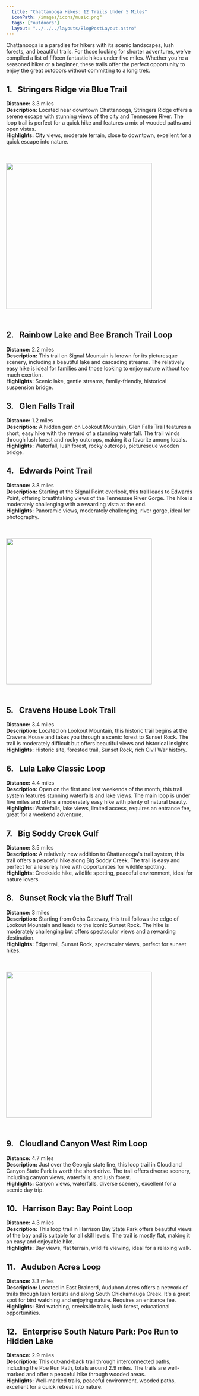 ```yaml
---
  title: "Chattanooga Hikes: 12 Trails Under 5 Miles"
  iconPath: /images/icons/music.png"
  tags: ["outdoors"]
  layout: "../../../layouts/BlogPostLayout.astro"
---
```


<style>
  @media (min-width: 768px) {
    .responsive-box {
      width: 28em !important;
      height: 28em !important;
    }
  }
</style>

<div>
  <div>
    Chattanooga is a paradise for hikers with its scenic landscapes, lush forests, and beautiful trails. For those looking for shorter adventures, we've compiled a list of fifteen fantastic hikes under five miles. Whether you're a seasoned hiker or a beginner, these trails offer the perfect opportunity to enjoy the great outdoors without committing to a long trek.
  </div>

  <div class="pb-2">
    <h2><span class="color-pink">1.</span>&nbsp&nbsp Stringers Ridge via Blue Trail</h2>
    <div class="mb-0p5"><b>Distance:</b> 3.3 miles</div>
    <div class="mb-0p5"><b>Description:</b> Located near downtown Chattanooga, Stringers Ridge offers a serene escape with stunning views of the city and Tennessee River. The loop trail is perfect for a quick hike and features a mix of wooded paths and open vistas.</div>
    <div class="mb-0p5"><b>Highlights:</b> City views, moderate terrain, close to downtown, excellent for a quick escape into nature.</div>
  </div>

  <div class="flex justify-center">
    <image src="../../images/chattanooga_guides/hikes/woods2.webp" class="responsive-box" style="width: 20em; height: 20em; margin-bottom: 2em; margin-top: 3.5em;">
  </div>

  <div class="pb-2">
    <h2><span class="color-pink">2.</span>&nbsp&nbsp Rainbow Lake and Bee Branch Trail Loop</h2>
    <div class="mb-0p5"><b>Distance:</b> 2.2 miles</div>
    <div class="mb-0p5"><b>Description:</b> This trail on Signal Mountain is known for its picturesque scenery, including a beautiful lake and cascading streams. The relatively easy hike is ideal for families and those looking to enjoy nature without too much exertion.</div>
    <div class="mb-0p5"><b>Highlights:</b> Scenic lake, gentle streams, family-friendly, historical suspension bridge.</div>
  </div>

  <div class="pb-2">
    <h2><span class="color-pink">3.</span>&nbsp&nbsp Glen Falls Trail</h2>
    <div class="mb-0p5"><b>Distance:</b> 1.2 miles</div>
    <div class="mb-0p5"><b>Description:</b> A hidden gem on Lookout Mountain, Glen Falls Trail features a short, easy hike with the reward of a stunning waterfall. The trail winds through lush forest and rocky outcrops, making it a favorite among locals.</div>
    <div class="mb-0p5"><b>Highlights:</b> Waterfall, lush forest, rocky outcrops, picturesque wooden bridge.</div>
  </div>

  <div class="pb-2">
    <h2><span class="color-pink">4.</span>&nbsp&nbsp Edwards Point Trail</h2>
    <div class="mb-0p5"><b>Distance:</b> 3.8 miles</div>
    <div class="mb-0p5"><b>Description:</b> Starting at the Signal Point overlook, this trail leads to Edwards Point, offering breathtaking views of the Tennessee River Gorge. The hike is moderately challenging with a rewarding vista at the end.</div>
    <div class="mb-0p5"><b>Highlights:</b> Panoramic views, moderately challenging, river gorge, ideal for photography.</div>
  </div>

  <div class="flex justify-center">
    <image src="../../images/chattanooga_guides/hikes/simple_woods.webp" class="responsive-box" style="width: 20em; height: 20em; margin-bottom: 2em; margin-top: 3.5em;">
  </div>

  <div class="pb-2">
    <h2><span class="color-pink">5.</span>&nbsp&nbsp Cravens House Look Trail</h2>
    <div class="mb-0p5"><b>Distance:</b> 3.4 miles</div>
    <div class="mb-0p5"><b>Description:</b> Located on Lookout Mountain, this historic trail begins at the Cravens House and takes you through a scenic forest to Sunset Rock. The trail is moderately difficult but offers beautiful views and historical insights.</div>
    <div class="mb-0p5"><b>Highlights:</b> Historic site, forested trail, Sunset Rock, rich Civil War history.</div>
  </div>

  <div class="pb-2">
    <h2><span class="color-pink">6.</span>&nbsp&nbsp Lula Lake Classic Loop</h2>
    <div class="mb-0p5"><b>Distance:</b> 4.4 miles</div>
    <div class="mb-0p5"><b>Description:</b> Open on the first and last weekends of the month, this trail system features stunning waterfalls and lake views. The main loop is under five miles and offers a moderately easy hike with plenty of natural beauty.</div>
    <div class="mb-0p5"><b>Highlights:</b> Waterfalls, lake views, limited access, requires an entrance fee, great for a weekend adventure.</div>
  </div>

  <div class="pb-2">
    <h2><span class="color-pink">7.</span>&nbsp&nbsp Big Soddy Creek Gulf</h2>
    <div class="mb-0p5"><b>Distance:</b> 3.5 miles</div>
    <div class="mb-0p5"><b>Description:</b> A relatively new addition to Chattanooga's trail system, this trail offers a peaceful hike along Big Soddy Creek. The trail is easy and perfect for a leisurely hike with opportunities for wildlife spotting.</div>
    <div class="mb-0p5"><b>Highlights:</b> Creekside hike, wildlife spotting, peaceful environment, ideal for nature lovers.</div>
  </div>

  <div class="pb-2">
    <h2><span class="color-pink">8.</span>&nbsp&nbsp Sunset Rock via the Bluff Trail</h2>
    <div class="mb-0p5"><b>Distance:</b> 3 miles</div>
    <div class="mb-0p5"><b>Description:</b> Starting from Ochs Gateway, this trail follows the edge of Lookout Mountain and leads to the iconic Sunset Rock. The hike is moderately challenging but offers spectacular views and a rewarding destination.</div>
    <div class="mb-0p5"><b>Highlights:</b> Edge trail, Sunset Rock, spectacular views, perfect for sunset hikes.</div>
  </div>

  <div class="flex justify-center">
    <image src="../../images/chattanooga_guides/hikes/woods3.webp" class="responsive-box" style="width: 20em; height: 20em; margin-bottom: 2em; margin-top: 3.5em;">
  </div>

  <div class="pb-2">
    <h2><span class="color-pink">9.</span>&nbsp&nbsp Cloudland Canyon West Rim Loop</h2>
    <div class="mb-0p5"><b>Distance:</b> 4.7 miles</div>
    <div class="mb-0p5"><b>Description:</b> Just over the Georgia state line, this loop trail in Cloudland Canyon State Park is worth the short drive. The trail offers diverse scenery, including canyon views, waterfalls, and lush forest.</div>
    <div class="mb-0p5"><b>Highlights:</b> Canyon views, waterfalls, diverse scenery, excellent for a scenic day trip.</div>
  </div>

  <div class="pb-2">
    <h2><span class="color-pink">10.</span>&nbsp&nbsp Harrison Bay: Bay Point Loop</h2>
    <div class="mb-0p5"><b>Distance:</b> 4.3 miles</div>
    <div class="mb-0p5"><b>Description:</b> This loop trail in Harrison Bay State Park offers beautiful views of the bay and is suitable for all skill levels. The trail is mostly flat, making it an easy and enjoyable hike.</div>
    <div class="mb-0p5"><b>Highlights:</b> Bay views, flat terrain, wildlife viewing, ideal for a relaxing walk.</div>
  </div>

  <div class="pb-2">
    <h2><span class="color-pink">11.</span>&nbsp&nbsp Audubon Acres Loop</h2>
    <div class="mb-0p5"><b>Distance:</b> 3.3 miles</div>
    <div class="mb-0p5"><b>Description:</b> Located in East Brainerd, Audubon Acres offers a network of trails through lush forests and along South Chickamauga Creek. It's a great spot for bird watching and enjoying nature. Requires an entrance fee.</div>
    <div class="mb-0p5"><b>Highlights:</b> Bird watching, creekside trails, lush forest, educational opportunities.</div>
  </div>

  <div class="pb-2">
    <h2><span class="color-pink">12.</span>&nbsp&nbsp Enterprise South Nature Park: Poe Run to Hidden Lake</h2>
    <div class="mb-0p5"><b>Distance:</b> 2.9 miles</div>
    <div class="mb-0p5"><b>Description:</b> This out-and-back trail through interconnected paths, including the Poe Run Path, totals around 2.9 miles. The trails are well-marked and offer a peaceful hike through wooded areas.</div>
    <div class="mb-0p5"><b>Highlights:</b> Well-marked trails, peaceful environment, wooded paths, excellent for a quick retreat into nature.</div>
  </div>
</div>
